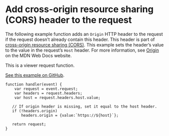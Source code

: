 # Add cross\-origin resource sharing \(CORS\) header to the request<a name="example-function-add-cors-header-request"></a>

The following example function adds an `Origin` HTTP header to the request if the request doesn’t already contain this header\. This header is part of [cross\-origin resource sharing \(CORS\)](https://developer.mozilla.org/en-US/docs/Web/HTTP/CORS)\. This example sets the header’s value to the value in the request’s `Host` header\. For more information, see [Origin](https://developer.mozilla.org/en-US/docs/Web/HTTP/Headers/Origin) on the MDN Web Docs website\.

This is a viewer request function\.

[See this example on GitHub](https://github.com/aws-samples/amazon-cloudfront-functions/tree/main/add-origin-header)\.

```
function handler(event) {
    var request = event.request;
    var headers = request.headers;
    var host = request.headers.host.value;

   // If origin header is missing, set it equal to the host header.
   if (!headers.origin)
       headers.origin = {value:`https://${host}`};

   return request;
}
```